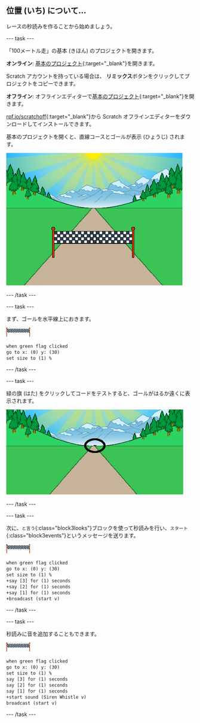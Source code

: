 ## 位置 (いち) について...

レースの秒読みを作ることから始めましょう。

--- task ---

「100メートル走」の基本 (きほん) のプロジェクトを開きます。

**オンライン**: [基本のプロジェクト](http://rpf.io/sprint-on){:target="_blank"}を開きます。

Scratch アカウントを持っている場合は、 **リミックス**ボタンをクリックしてプロジェクトをコピーできます。

**オフライン**: オフラインエディターで[基本のプロジェクト](http://rpf.io/p/en/sprint-go){:target="_blank"}を開きます。

[rpf.io/scratchoff](http://rpf.io/scratchoff){:target="_blank"}から Scratch オフラインエディターをダウンロードしてインストールできます。

基本のプロジェクトを開くと、直線コースとゴールが表示 (ひょうじ) されます。

![基本のプロジェクト](images/sprint-starter.png)

--- /task ---

--- task ---

まず、ゴールを水平線上におきます。

![ゴールのスプライト](images/finish-line-sprite.png)

```blocks3
when green flag clicked
go to x: (0) y: (30)
set size to (1) %
```

--- /task ---

--- task ---

緑の旗 (はた) をクリックしてコードをテストすると、ゴールがはるか遠くに表示されます。

![遠くにあるゴール](images/sprint-line-start-test-annotated.png)

--- /task ---

--- task ---

次に、`と言う`{:class="block3looks"}ブロックを使って秒読みを行い、`スタート`{:class="block3events"}というメッセージを送ります。

![ゴールのスプライト](images/finish-line-sprite.png)

```blocks3
when green flag clicked
go to x: (0) y: (30)
set size to (1) %
+say [3] for (1) seconds
+say [2] for (1) seconds
+say [1] for (1) seconds
+broadcast (start v)
```

--- /task ---

--- task ---

秒読みに音を追加することもできます。

![ゴールのスプライト](images/finish-line-sprite.png)

```blocks3
when green flag clicked
go to x: (0) y: (30)
set size to (1) %
say [3] for (1) seconds
say [2] for (1) seconds
say [1] for (1) seconds
+start sound (Siren Whistle v)
broadcast (start v)
```

--- /task ---
